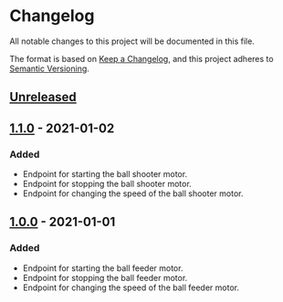 # Changelog
All notable changes to this project will be documented in this file.

The format is based on [Keep a Changelog](https://keepachangelog.com/en/1.0.0/),
and this project adheres to [Semantic Versioning](https://semver.org/spec/v2.0.0.html).

## [Unreleased]

## [1.1.0] - 2021-01-02
### Added
- Endpoint for starting the ball shooter motor.
- Endpoint for stopping the ball shooter motor.
- Endpoint for changing the speed of the ball shooter motor.

## [1.0.0] - 2021-01-01
### Added
- Endpoint for starting the ball feeder motor.
- Endpoint for stopping the ball feeder motor.
- Endpoint for changing the speed of the ball feeder motor.

[Unreleased]: https://github.com/guilhermeagostinelli/ball-thrower-server/compare/v1.1.0...develop
[1.1.0]: https://github.com/guilhermeagostinelli/ball-thrower-server/compare/v1.0.0...v1.1.0
[1.0.0]: https://github.com/guilhermeagostinelli/ball-thrower-server/releases/tag/v1.0.0